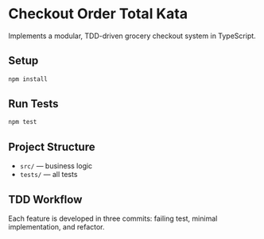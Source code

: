 # Checkout Order Total Kata

Implements a modular, TDD-driven grocery checkout system in TypeScript.

## Setup

```sh
npm install
```

## Run Tests

```sh
npm test
```

## Project Structure

- `src/` — business logic
- `tests/` — all tests

## TDD Workflow

Each feature is developed in three commits: failing test, minimal implementation, and refactor. 